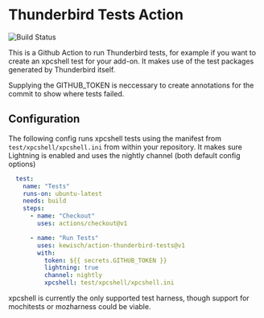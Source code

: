 Thunderbird Tests Action
========================

![Build Status](https://github.com/kewisch/action-thunderbird-tests/workflows/Thunderbird%20Tests%20Action/badge.svg)

This is a Github Action to run Thunderbird tests, for example if you want to create an xpcshell test
for your add-on. It makes use of the test packages generated by Thunderbird itself.

Supplying the GITHUB_TOKEN is neccessary to create annotations for the commit to show where tests failed.

Configuration
-------------

The following config runs xpcshell tests using the manifest from `test/xpcshell/xpcshell.ini` from
within your repository. It makes sure Lightning is enabled and uses the nightly channel (both
default config options)

```yaml
  test:
    name: "Tests"
    runs-on: ubuntu-latest
    needs: build
    steps:
      - name: "Checkout"
        uses: actions/checkout@v1

      - name: "Run Tests"
        uses: kewisch/action-thunderbird-tests@v1
        with:
          token: ${{ secrets.GITHUB_TOKEN }}
          lightning: true
          channel: nightly
          xpcshell: test/xpcshell/xpcshell.ini
```

xpcshell is currently the only supported test harness, though support for mochitests or mozharness
could be viable.

